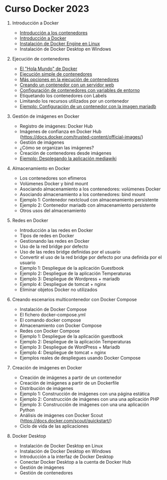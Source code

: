 # Curso Docker 2023

1. Introducción a Docker
	* [Introducción a los contenedores](contenido/modulo1/contenedores.md)
    * [Introducción a Docker](contenido/modulo1/docker.md)
    * [Instalación de Docker Engine en Linux](contenido/modulo1/instalacion_linux.md)
    * Instalación de Docker Desktop en Windows
    
2. Ejecución de contenedores
    * [El "Hola Mundo" de Docker](contenido/modulo2/holamundo.md) 
    * [Ejecución simple de contenedores](contenido/modulo2/contenedor.md) 
    * [Más opciones en la ejecución de contenedores](contenido/modulo2/masopciones.md)
    * [Creando un contenedor con un servidor web](contenido/modulo2/web.md)
    * [Configuración de contenedores con variables de entorno](contenido/modulo2/entorno.md)
    * Etiquetando los contenedores con Labels
    * Limitando los recursos utilizados por un contenedor
    * [Ejemplo: Configuración de un contenedor con la imagen mariadb](contenido/modulo2/mariadb.md)

3. Gestión de imágenes en Docker
    * Registro de imágenes: Docker Hub
    * Imágenes de confianza en Docker Hub (https://docs.docker.com/trusted-content/official-images/)
    * Gestión de imágenes
    * ¿Cómo se organizan las imágenes?
    * Creación de contenedores desde imágenes
    * [Ejemplo: Desplegando la aplicación mediawiki](contenido/modulo3/mediawiki.md)

4. Almacenamiento en Docker
    * Los contenedores son efímeros
    * Volúmenes Docker y bind mount
    * Asociando almacenamiento a los contenedores: volúmenes Docker
    * Asociando almacenamiento a los contenedores: bind mount
    * Ejemplo 1: Contenedor nextcloud con almacenamiento persistente
    * Ejemplo 2: Contenedor mariadb con almacenamiento persistente
    * Otros usos del almacenamiento 

5. Redes en Docker
    * Introducción a las redes en Docker
    * Tipos de redes en Docker
    * Gestionando las redes en Docker
    * Uso de la red bridge por defecto
    * Uso de las redes bridge definidas por el usuario
    * Convertir el uso de la red bridge por defecto por una definida por el usuario
    * Ejemplo 1: Despliegue de la aplicación Guestbook
    * Ejemplo 2: Despliegue de la aplicación Temperaturas
    * Ejemplo 3: Despliegue de Wordpress + mariadb
    * Ejemplo 4: Despliegue de tomcat + nginx 
    * Eliminar objetos Docker no utilizados

6. Creando escenarios multicontenedor con Docker Compose
    * Instalación de Docker Compose
    * El fichero docker-compose.yml
    * El comando docker compose
    * Almacenamiento con Docker Compose
    * Redes con Docker Compose
    * Ejemplo 1: Despliegue de la aplicación guestbook
    * Ejemplo 2: Despliegue de la aplicación Temperaturas
    * Ejemplo 3: Despliegue de WordPress + Mariadb
    * Ejemplo 4: Despliegue de tomcat + nginx
    * Ejemplos reales de despliegues usando Docker Compose 

7. Creación de imágenes en Docker 
    * Creación de imágenes a partir de un contenedor
    * Creación de imágenes a partir de un Dockerfile
    * Distribución de imágenes
    * Ejemplo 1: Construcción de imágenes con una página estática
    * Ejemplo 2: Construcción de imágenes con una una aplicación PHP
    * Ejemplo 3: Construcción de imágenes con una una aplicación Python
    * Análisis de imágenes con Docker Scout (https://docs.docker.com/scout/quickstart/)
    * Ciclo de vida de las aplicaciones 

8. Docker Desktop
    * Instalación de Docker Desktop en Linux
    * Instalación de Docker Desktop en Windows
    * Introducción a la interfaz de Docker Desktop
    * Conectar Docker Desktop a la cuenta de Docker Hub
    * Gestión de imágenes
    * Gestión de contenedores
